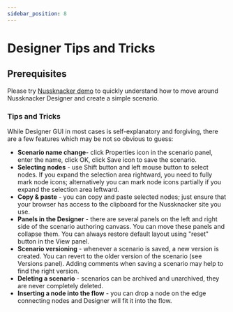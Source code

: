 ```yaml
---
sidebar_position: 8
---
```


# Designer Tips and Tricks


## Prerequisites

Please try [Nussknacker demo](/quickstart/demo) to quickly understand how to move around Nussknacker Designer and create a simple scenario.


### Tips and Tricks

While Designer GUI in most cases is self-explanatory and forgiving, there are a few features which may be not so obvious to guess:

* **Scenario name change**- click Properties icon in the scenario panel, enter the name, click OK, click Save icon to save the scenario.
* **Selecting nodes** - use Shift button and left mouse button to select nodes. If you expand the selection area rightward, you need to fully mark node icons; alternatively you can mark node icons partially if you expand the selection area leftward.
* **Copy & paste** - you can copy and paste selected nodes; just ensure that your browser has access to the clipboard for the Nussknacker site you use.
* **Panels in the Designer** - there are several panels on the left and right side of the scenario authoring canvass. You can move these panels and collapse them. You can always restore default layout using "reset" button in the View panel.
* **Scenario versioning** - whenever a scenario is saved, a new version is created. You can revert to the older version of the scenario (see Versions panel). Adding comments when saving a scenario may help to find the right version.
* **Deleting a scenario** - scenarios can be archived and unarchived, they are never completely deleted. 
* **Inserting a node into the flow** - you can drop a node on the edge connecting nodes and Designer will fit it into the flow.
